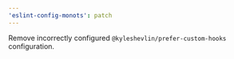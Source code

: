 ```yaml
---
'eslint-config-monots': patch
---
```


Remove incorrectly configured `@kyleshevlin/prefer-custom-hooks` configuration.
